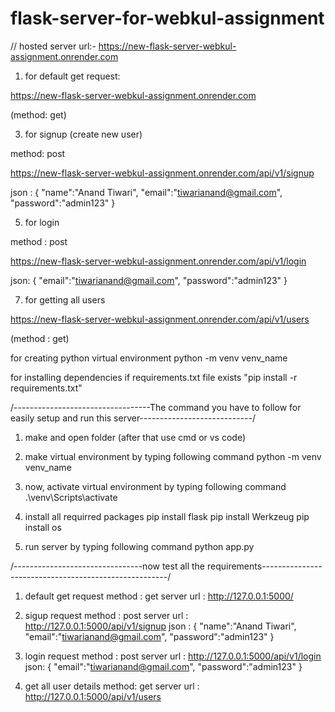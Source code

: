 # flask-server-for-webkul-assignment

// hosted server url:-
https://new-flask-server-webkul-assignment.onrender.com

1. for default get request:
   
https://new-flask-server-webkul-assignment.onrender.com

(method: get)



3. for signup (create new user)
   
method: post

https://new-flask-server-webkul-assignment.onrender.com/api/v1/signup

json : 
{
    "name":"Anand Tiwari",
    "email":"tiwarianand@gmail.com",
    "password":"admin123"
}



5. for login
   
method : post 

https://new-flask-server-webkul-assignment.onrender.com/api/v1/login

json:
{
    "email":"tiwarianand@gmail.com",
    "password":"admin123"
}



7. for getting all users
   
https://new-flask-server-webkul-assignment.onrender.com/api/v1/users

(method : get)






for creating python virtual environment
    python -m venv venv_name

for installing dependencies if requirements.txt file exists 
   "pip install -r requirements.txt"


/----------------------------------The command you have to follow for easily setup and run this server----------------------------/
1. make and open folder (after that use cmd or vs code)

2. make virtual environment by typing following command
python -m venv venv_name

3. now, activate virtual environment by typing following command
.\venv\Scripts\activate

4. install all requirred packages
pip install flask
pip install Werkzeug
pip install os

5. run server by typing following command
python app.py



/--------------------------------now test all the requirements------------------------------------------------------/
1. default get request 
method : get
server url : http://127.0.0.1:5000/


2. sigup request
method : post
server url : http://127.0.0.1:5000/api/v1/signup
json : 
{
    "name":"Anand Tiwari",
    "email":"tiwarianand@gmail.com",
    "password":"admin123"
}


3. login request
method : post 
server url :  http://127.0.0.1:5000/api/v1/login
json:
{
    "email":"tiwarianand@gmail.com",
    "password":"admin123"
}


4. get all user details
method: get
server url :  http://127.0.0.1:5000/api/v1/users


